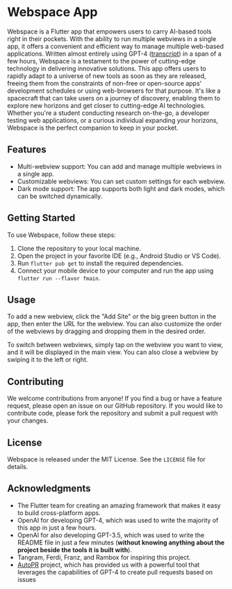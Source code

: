 # Webspace App

Webspace is a Flutter app that empowers users to carry AI-based tools right in their pockets. With the ability to run multiple webviews in a single app, it offers a convenient and efficient way to manage multiple web-based applications. Written almost entirely using GPT-4 ([transcript](./transcript/0-gpt4-coding.md)) in a span of a few hours, Webspace is a testament to the power of cutting-edge technology in delivering innovative solutions. This app offers users to rapidly adapt to a universe of new tools as soon as they are released, freeing them from the constraints of non-free or open-source apps' development schedules or using web-browsers for that purpose. It's like a spacecraft that can take users on a journey of discovery, enabling them to explore new horizons and get closer to cutting-edge AI technologies. Whether you're a student conducting research on-the-go, a developer testing web applications, or a curious individual expanding your horizons, Webspace is the perfect companion to keep in your pocket.

## Features

- Multi-webview support: You can add and manage multiple webviews in a single app.
- Customizable webviews: You can set custom settings for each webview.
- Dark mode support: The app supports both light and dark modes, which can be switched dynamically.

## Getting Started

To use Webspace, follow these steps:

1. Clone the repository to your local machine.
2. Open the project in your favorite IDE (e.g., Android Studio or VS Code).
3. Run `flutter pub get` to install the required dependencies.
4. Connect your mobile device to your computer and run the app using `flutter run --flavor fmain`.

## Usage

To add a new webview, click the "Add Site" or the big green button in the app, then enter the URL for the webview. You can also customize the order of the webviews by dragging and dropping them in the desired order.

To switch between webviews, simply tap on the webview you want to view, and it will be displayed in the main view. You can also close a webview by swiping it to the left or right.

## Contributing

We welcome contributions from anyone! If you find a bug or have a feature request, please open an issue on our GitHub repository. If you would like to contribute code, please fork the repository and submit a pull request with your changes.

## License

Webspace is released under the MIT License. See the `LICENSE` file for details.

## Acknowledgments

- The Flutter team for creating an amazing framework that makes it easy to build cross-platform apps.
- OpenAI for developing GPT-4, which was used to write the majority of this app in just a few hours.
- OpenAI for also developing GPT-3.5, which was used to write the README file in just a few minutes (**without knowing anything about the project beside the tools it is built with**).
- Tangram, Ferdi, Franz, and Rambox for inspiring this project.
- [AutoPR](https://github.com/irgolic/AutoPR) project, which has provided us with a powerful tool that leverages the capabilities of GPT-4 to create pull requests based on issues
